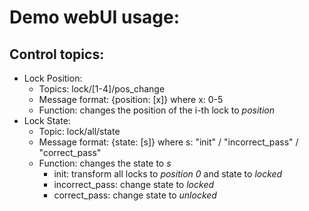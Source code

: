 # Demo webUI usage: 

## Control topics: 
 
* Lock Position:
  * Topics: lock/[1-4]/pos_change
  * Message format: {position: [x]} where x: 0-5
  * Function: changes the position of the i-th lock to _position_
* Lock State: 
  * Topic: lock/all/state
  * Message format: {state: [s]} where s: "init" / "incorrect_pass" / "correct_pass"
  * Function: changes the state to _s_ 
    * init: transform all locks to _position 0_ and state to _locked_
    * incorrect_pass: change state to _locked_
    * correct_pass: change state to _unlocked_

